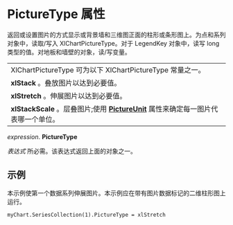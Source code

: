
# PictureType 属性

返回或设置图片的方式显示或背景墙和三维图正面的柱形或条形图上。为点和系列对象中，读取/写入 XlChartPictureType。对于 LegendKey 对象中，读写 long 类型的值。对地板和墙壁的对象，读/写变量。


||
|:-----|
|XlChartPictureType 可为以下 XlChartPictureType 常量之一。|
|**xlStack** 。叠放图片以达到必要值。|
|**xlStretch** 。伸展图片以达到必要值。|
|**xlStackScale** 。层叠图片;使用 **[PictureUnit](28a7cd8b-2558-87a1-158f-ff9a1dca8f41.md)** 属性来确定每一图片代表哪一个单位。|

 _expression_. **PictureType**

 _表达式_ 所必需。该表达式返回上面的对象之一。

## 示例

本示例使第一个数据系列伸展图片。本示例应在带有图片数据标记的二维柱形图上运行。


```
myChart.SeriesCollection(1).PictureType = xlStretch
```

